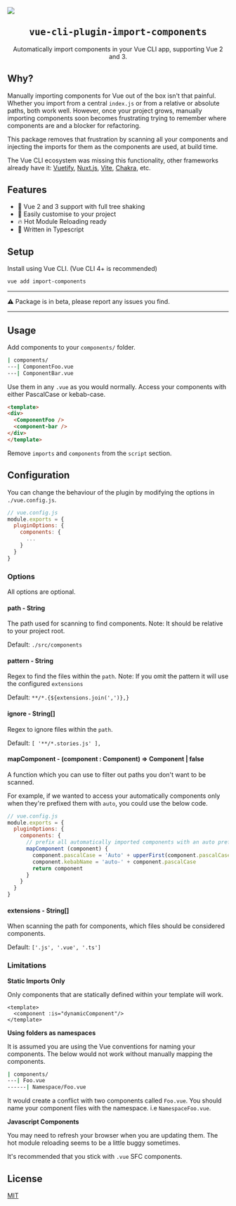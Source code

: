 ![](https://laravel-og.beyondco.de/Import%20Components.png?theme=light&packageManager=vue+add&packageName=import-components&pattern=texture&style=style_1&description=Automatically+import+components+in+your+Vue+CLI+app.&md=1&showWatermark=0&fontSize=100px&images=collection)

<h2 align='center'><samp>vue-cli-plugin-import-components</samp></h2>

<p align='center'>Automatically import components in your Vue CLI app, supporting Vue 2 and 3.</p>


## Why?

Manually importing components for Vue out of the box isn't that painful. Whether you import from a central `index.js` or from a relative or absolute paths, 
both work well. However, once your project grows, manually importing components soon becomes frustrating trying to remember where components are and a blocker for refactoring. 

This package removes that frustration by scanning all your components and injecting the imports for them as the components are used, at build time.

The Vue CLI ecosystem was missing this functionality, other frameworks already have it: [Vuetify](https://github.com/vuetifyjs/vuetify), [Nuxt.js](https://github.com/nuxt/components), 
[Vite](https://github.com/antfu/vite-plugin-components), [Chakra](https://github.com/segunadebayo/chakra-ui), etc.


## Features

- :mage: Vue 2 and 3 support with full tree shaking
- :wrench: Easily customise to your project
- :fire: Hot Module Reloading ready
- :triangular_ruler: Written in Typescript

## Setup

Install using Vue CLI. (Vue CLI 4+ is recommended)

```bash
vue add import-components
```

---

:warning: Package is in beta, please report any issues you find.

---

## Usage

Add components to your `components/` folder.

```bash
| components/
---| ComponentFoo.vue
---| ComponentBar.vue
```

Use them in any `.vue` as you would normally. Access your components with either PascalCase or kebab-case.

```html
<template>
<div>
  <ComponentFoo />
  <component-bar />
</div>
</template>
```

Remove `imports` and `components` from the `script` section.


## Configuration

You can change the behaviour of the plugin by modifying the options in `./vue.config.js`. 

```js
// vue.config.js
module.exports = {
  pluginOptions: {
    components: {
      ...
    }
  }
}
```

### Options

All options are optional.

#### path - String

The path used for scanning to find components. Note: It should be relative to your project root. 

Default: `./src/components`

#### pattern - String

Regex to find the files within the `path`. Note: If you omit the pattern it will use the configured `extensions`

Default: `**/*.{${extensions.join(',')},}`

#### ignore - String[]

Regex to ignore files within the `path`. 

Default: `[ '**/*.stories.js' ],`

#### mapComponent - (component : Component) => Component | false

A function which you can use to filter out paths you don't want to be scanned.

For example, if we wanted to access your automatically components only when they're prefixed them with `auto`, you could use the below code.

```js
// vue.config.js
module.exports = {
  pluginOptions: {
    components: {
      // prefix all automatically imported components with an auto prefix
      mapComponent (component) {
        component.pascalCase = 'Auto' + upperFirst(component.pascalCase)
        component.kebabName = 'auto-' + component.pascalCase
        return component
      }
    }
  }
}
```

#### extensions - String[]

When scanning the path for components, which files should be considered components.

Default: `['.js', '.vue', '.ts']`

### Limitations

**Static Imports Only**

Only components that are statically defined within your template will work.

```vue
<template>
  <component :is="dynamicComponent"/>
</template>
```

**Using folders as namespaces**

It is assumed you are using the Vue conventions for naming your components. The below would not work without manually mapping
the components.

```bash
| components/
---| Foo.vue
------| Namespace/Foo.vue
```

It would create a conflict with two components called `Foo.vue`. You should name your component files with the namespace.
i.e `NamespaceFoo.vue`.

**Javascript Components**

You may need to refresh your browser when you are updating them. The hot module reloading 
seems to be a little buggy sometimes.

It's recommended that you stick with `.vue` SFC components.

## License

[MIT](LICENSE)
